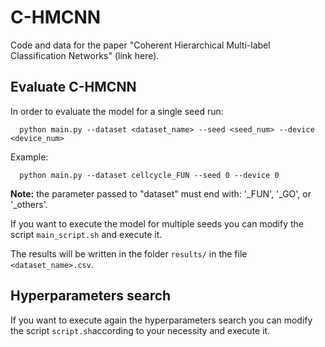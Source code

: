 # C-HMCNN

Code and data for the paper "Coherent Hierarchical Multi-label Classification Networks" (link here). 

## Evaluate C-HMCNN

In order to evaluate the model for a single seed run:
```
  python main.py --dataset <dataset_name> --seed <seed_num> --device <device_num>
```
Example:
```
  python main.py --dataset cellcycle_FUN --seed 0 --device 0
```

**Note:** the parameter passed to "dataset" must end with: '_FUN', '_GO', or '_others'.

If you want to execute the model for multiple seeds you can modify the script ```main_script.sh``` and execute it.

The results will be written in the folder ```results/``` in the file ```<dataset_name>.csv```.

## Hyperparameters search

If you want to execute again the hyperparameters search you can modify the script ```script.sh```according to your necessity and execute it. 
